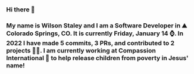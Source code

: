 ### Hi there 👋

### My name is Wilson Staley and I am a Software Developer in ⛰ Colorado Springs, CO.  It is currently Friday, January 14 ⌚. In 2022 I have made 5 commits, 3 PRs, and contributed to 2 projects 👨‍💻. I am currently working at Compassion International 🏢 to help release children from poverty in Jesus' name!